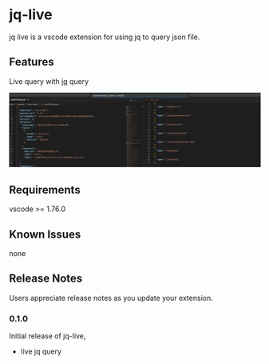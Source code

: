 # jq-live

jq live is a vscode extension for using jq to query json file.

## Features

Live query with [jq](https://stedolan.github.io/jq) query

![](https://github.com/xworldcraft/jq-live/blob/main/screenshots/SCR-20230330-oukm.png)

## Requirements

vscode >= 1.76.0

## Known Issues

none

## Release Notes

Users appreciate release notes as you update your extension.

### 0.1.0

Initial release of jq-live,

* live jq query

